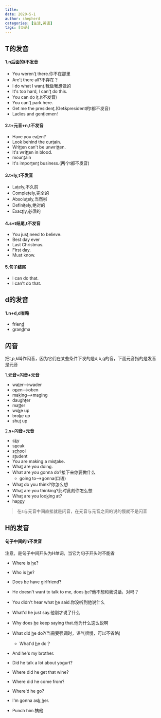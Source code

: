 ```yaml
---
title: 
date: 2020-5-1
author: shepherd
categories: [生活,英语]
tags: [英语]
---
```


## T的发音

#### 1.n后面的t不发音

- You weren'<u>t</u> there.你不在那里
- Are'<u>t</u> there all?不存在？
- I do what I wan<u>t</u>.我做我想做的
- It's too hard, I can'<u>t</u> do this.
- You can do i<u>t</u>.(t不发音)
- You can'<u>t</u> park here.
- Get me the presiden<u>t</u>.(Get&president的t都不发音)
- Ladies and gen<u>t</u>lemen!

<!-- more -->

#### 2.t+元音+n,t不发音

- Have you ea<u>t</u>en?
- Look behind the cur<u>t</u>ain.
- Wri<u>tt</u>en can't be unwri<u>tt</u>en.
- It's wri<u>tt</u>en in blood.
- moun<u>t</u>ain
- It's impor<u>t</u>en<u>t</u> business.(两个t都不发音)

#### 3.t+ly,t不发音

- La<u>t</u>ely,不久前
- Comple<u>t</u>ely,完全的
- Absolu<u>t</u>ely,当然啦
- Defini<u>t</u>ely,绝对的
- Exac<u>t</u>ly,必须的

#### 4.s+t结尾,t不发音

- You jus<u>t</u> need to believe.
- Best day ever
- Last Christmas.
- First day.
- Must know.

#### 5.句子结尾

- I can do that.
- I can't do that.

## d的发音

#### 1.n+d,d省略

- frien<u>d</u>
- gran<u>d</u>ma

## 闪音

把t,p,k叫作闪音，因为它们在某些条件下发的是d,b,g的音，下面元音指的是发音是元音

1.**元音+闪音+元音**

- wa<u>t</u>er-->wader
- o<u>p</u>en-->oben
- ma<u>k</u>ing-->maging
- daugh<u>t</u>er
- ma<u>tt</u>er
- wo<u>k</u>e up
- bro<u>k</u>e up
- shu<u>t</u> up

2.**s+闪音+元音**

- s<u>k</u>y
- s<u>p</u>eak
- s<u>ch</u>ool
- s<u>t</u>udent
- You are making a mis<u>t</u>ake.
- Wha<u>t</u> are you doing.
- What are you gonna do?接下来你要做什么
  - going to-->gonna(口语)
- Wha<u>t</u> do you think?你怎么想
- Wha<u>t</u> are you thinking?此时此刻你怎么想
- Wha<u>t</u> are you loo<u>k</u>ing at?
- ha<u>pp</u>y

> 在s与元音中间直接就是闪音，在元音与元音之间的说的慢就不是闪音

## H的发音

#### 句子中间的h不发音

注意，是句子中间开头为H单词，当它为句子开头时不能省

- Where is <u>h</u>e?
- Who is <u>h</u>e?
- Does <u>h</u>e have girlfriend?
- He doesn't want to talk to me, does <u>h</u>e?他不想和我说话，对吗？
- You didn't hear what <u>h</u>e said.你没听到他说什么

- What'd he just say.他刚才说了什么
- Why does <u>h</u>e keep saying that.他为什么这么说啊
- What did <u>h</u>e do?(当需要强调时，语气很慢，可以不省略)
  - What'd <u>h</u>e do？
- And he's my brother.
- Did he talk a lot about yogurt? 
- Where did he get that wine?
- Where did he come from?
- Where'd he go?
- I'm gonna as<u>k</u> <u>h</u>er.
- Punch him.搞他